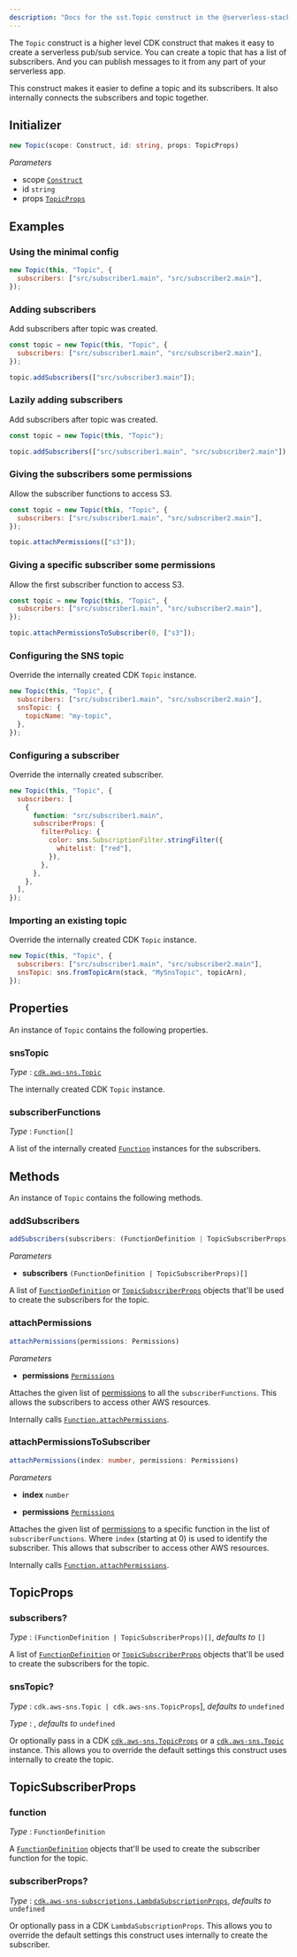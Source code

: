 ```yaml
---
description: "Docs for the sst.Topic construct in the @serverless-stack/resources package. This construct creates an SNS Topic."
---
```


The `Topic` construct is a higher level CDK construct that makes it easy to create a serverless pub/sub service. You can create a topic that has a list of subscribers. And you can publish messages to it from any part of your serverless app.

This construct makes it easier to define a topic and its subscribers. It also internally connects the subscribers and topic together.

## Initializer

```ts
new Topic(scope: Construct, id: string, props: TopicProps)
```

_Parameters_

- scope [`Construct`](https://docs.aws.amazon.com/cdk/api/latest/docs/constructs.Construct.html)
- id `string`
- props [`TopicProps`](#topicprops)

## Examples

### Using the minimal config

```js
new Topic(this, "Topic", {
  subscribers: ["src/subscriber1.main", "src/subscriber2.main"],
});
```

### Adding subscribers

Add subscribers after topic was created.

```js {5}
const topic = new Topic(this, "Topic", {
  subscribers: ["src/subscriber1.main", "src/subscriber2.main"],
});

topic.addSubscribers(["src/subscriber3.main"]);
```

### Lazily adding subscribers

Add subscribers after topic was created.

```js {3}
const topic = new Topic(this, "Topic");

topic.addSubscribers(["src/subscriber1.main", "src/subscriber2.main"]);
```

### Giving the subscribers some permissions

Allow the subscriber functions to access S3.

```js {5}
const topic = new Topic(this, "Topic", {
  subscribers: ["src/subscriber1.main", "src/subscriber2.main"],
});

topic.attachPermissions(["s3"]);
```

### Giving a specific subscriber some permissions

Allow the first subscriber function to access S3.

```js {5}
const topic = new Topic(this, "Topic", {
  subscribers: ["src/subscriber1.main", "src/subscriber2.main"],
});

topic.attachPermissionsToSubscriber(0, ["s3"]);
```

### Configuring the SNS topic

Override the internally created CDK `Topic` instance.

```js {3-5}
new Topic(this, "Topic", {
  subscribers: ["src/subscriber1.main", "src/subscriber2.main"],
  snsTopic: {
    topicName: "my-topic",
  },
});
```

### Configuring a subscriber

Override the internally created subscriber.

```js {4-10}
new Topic(this, "Topic", {
  subscribers: [
    {
      function: "src/subscriber1.main",
      subscriberProps: {
        filterPolicy: {
          color: sns.SubscriptionFilter.stringFilter({
            whitelist: ["red"],
          }),
        },
      },
    },
  ],
});
```

### Importing an existing topic

Override the internally created CDK `Topic` instance.

```js {3}
new Topic(this, "Topic", {
  subscribers: ["src/subscriber1.main", "src/subscriber2.main"],
  snsTopic: sns.fromTopicArn(stack, "MySnsTopic", topicArn),
});
```

## Properties

An instance of `Topic` contains the following properties.

### snsTopic

_Type_ : [`cdk.aws-sns.Topic`](https://docs.aws.amazon.com/cdk/api/latest/docs/@aws-cdk_aws-sns.Topic.html)

The internally created CDK `Topic` instance.

### subscriberFunctions

_Type_ : `Function[]`

A list of the internally created [`Function`](Function.md) instances for the subscribers.

## Methods

An instance of `Topic` contains the following methods.

### addSubscribers

```ts
addSubscribers(subscribers: (FunctionDefinition | TopicSubscriberProps)[])
```

_Parameters_

- **subscribers** `(FunctionDefinition | TopicSubscriberProps)[]`

A list of [`FunctionDefinition`](Function.md#functiondefinition) or [`TopicSubscriberProps`](#topicsubscriberprops) objects that'll be used to create the subscribers for the topic.

### attachPermissions

```ts
attachPermissions(permissions: Permissions)
```

_Parameters_

- **permissions** [`Permissions`](../util/Permissions.md#permissions)

Attaches the given list of [permissions](../util/Permissions.md#permissions) to all the `subscriberFunctions`. This allows the subscribers to access other AWS resources.

Internally calls [`Function.attachPermissions`](Function.md#attachpermissions).

### attachPermissionsToSubscriber

```ts
attachPermissions(index: number, permissions: Permissions)
```

_Parameters_

- **index** `number`

- **permissions** [`Permissions`](../util/Permissions.md#permissions)

Attaches the given list of [permissions](../util/Permissions.md#permissions) to a specific function in the list of `subscriberFunctions`. Where `index` (starting at 0) is used to identify the subscriber. This allows that subscriber to access other AWS resources.

Internally calls [`Function.attachPermissions`](Function.md#attachpermissions).

## TopicProps

### subscribers?

_Type_ : `(FunctionDefinition | TopicSubscriberProps)[]`, _defaults to_ `[]`

A list of [`FunctionDefinition`](Function.md#functiondefinition) or [`TopicSubscriberProps`](#topicsubscriberprops) objects that'll be used to create the subscribers for the topic.

### snsTopic?

_Type_ : `cdk.aws-sns.Topic | cdk.aws-sns.TopicProps`], _defaults to_ `undefined`

_Type_ : , _defaults to_ `undefined`

Or optionally pass in a CDK [`cdk.aws-sns.TopicProps`](https://docs.aws.amazon.com/cdk/api/latest/docs/@aws-cdk_aws-sns.TopicProps.html) or a [`cdk.aws-sns.Topic`](https://docs.aws.amazon.com/cdk/api/latest/docs/@aws-cdk_aws-sns.Topic.html) instance. This allows you to override the default settings this construct uses internally to create the topic.

## TopicSubscriberProps

### function

_Type_ : `FunctionDefinition`

A [`FunctionDefinition`](Function.md#functiondefinition) objects that'll be used to create the subscriber function for the topic.

### subscriberProps?

_Type_ : [`cdk.aws-sns-subscriptions.LambdaSubscriptionProps`](https://docs.aws.amazon.com/cdk/api/latest/docs/@aws-cdk_aws-sns-subscriptions.LambdaSubscriptionProps.html), _defaults to_ `undefined`

Or optionally pass in a CDK `LambdaSubscriptionProps`. This allows you to override the default settings this construct uses internally to create the subscriber.

